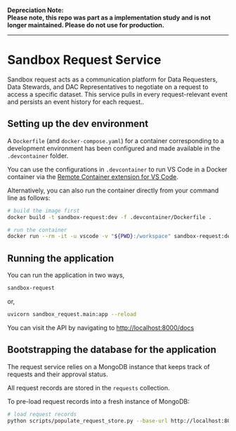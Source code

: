 **Depreciation Note:   
Please note, this repo was part as a implementation study and is not longer maintained.
Please do not use for production.** 

---

# Sandbox Request Service

Sandbox request acts as a communication platform for Data Requesters, Data Stewards, and DAC Representatives to negotiate on a request to access a specific dataset. This service pulls in every request-relevant event and persists an event history for each request..


## Setting up the dev environment

A `Dockerfile` (and `docker-compose.yaml`) for a container corresponding to a development environment has been configured and made available in the `.devcontainer` folder.

You can use the configurations in `.devcontainer` to run VS Code in a Docker container via the [Remote Container extension for VS Code](https://code.visualstudio.com/docs/remote/containers-tutorial).

Alternatively, you can also run the container directly from your command line as follows:

```sh
# build the image first
docker build -t sandbox-request:dev -f .devcontainer/Dockerfile .

# run the container
docker run --rm -it -u vscode -v "${PWD}:/workspace" sandbox-request:dev bash
```


## Running the application

You can run the application in two ways,

```sh
sandbox-request
```

or,

```sh
uvicorn sandbox_request.main:app --reload
```

You can visit the API by navigating to [http://localhost:8000/docs]()


## Bootstrapping the database for the application

The request service relies on a MongoDB instance that keeps track of requests and their approval status.

All request records are stored in the `requests` collection.

To pre-load request records into a fresh instance of MongoDB:

```sh
# load request records
python scripts/populate_request_store.py --base-url http://localhost:8000 --directory examples
```
